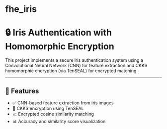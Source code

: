 # fhe_iris

# 🔒 Iris Authentication with Homomorphic Encryption

This project implements a secure iris authentication system using a Convolutional Neural Network (CNN) for feature extraction and CKKS homomorphic encryption (via TenSEAL) for encrypted matching.

---

## 🚀 Features

- ✅ CNN-based feature extraction from iris images
- 🔐 CKKS encryption using TenSEAL
- 📈 Encrypted cosine similarity matching
- 📊 Accuracy and similarity score visualization



